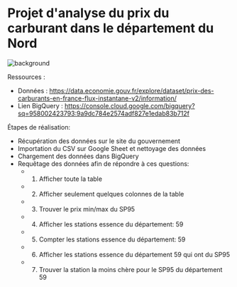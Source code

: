 # Projet d'analyse du prix du carburant dans le département du Nord
![background](https://github.com/user-attachments/assets/09ac6969-8e78-4910-a7cd-1d8fcd8d2f65)

Ressources :
* Données : https://data.economie.gouv.fr/explore/dataset/prix-des-carburants-en-france-flux-instantane-v2/information/
* Lien BigQuery : https://console.cloud.google.com/bigquery?sq=958002423793:9a9dc784e2574adf827e1edab83b712f

Étapes de réalisation:
- Récupération des données sur le site du gouvernement
- Importation du CSV sur Google Sheet et nettoyage des données
- Chargement des données dans BigQuery
- Requêtage des données afin de répondre à ces questions:
  * 1. Afficher toute la table
  * 2. Afficher seulement quelques colonnes de la table
  * 3. Trouver le prix min/max du SP95
  * 4. Afficher les stations essence du département: 59
  * 5. Compter les stations essence du département: 59
  * 6. Afficher les stations essence du département 59 qui ont du SP95
  * 7. Trouver la station la moins chère pour le SP95 du département 59



